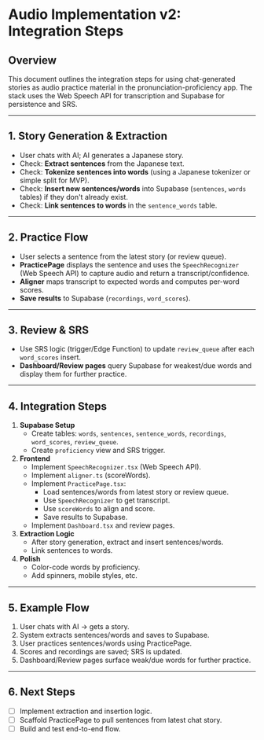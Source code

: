 # Audio Implementation v2: Integration Steps

## Overview
This document outlines the integration steps for using chat-generated stories as audio practice material in the pronunciation-proficiency app. The stack uses the Web Speech API for transcription and Supabase for persistence and SRS.

---

## 1. Story Generation & Extraction
- User chats with AI; AI generates a Japanese story.
- Check: **Extract sentences** from the Japanese text.
- Check: **Tokenize sentences into words** (using a Japanese tokenizer or simple split for MVP).
- Check: **Insert new sentences/words** into Supabase (`sentences`, `words` tables) if they don't already exist.
- Check: **Link sentences to words** in the `sentence_words` table.

---

## 2. Practice Flow
- User selects a sentence from the latest story (or review queue).
- **PracticePage** displays the sentence and uses the `SpeechRecognizer` (Web Speech API) to capture audio and return a transcript/confidence.
- **Aligner** maps transcript to expected words and computes per-word scores.
- **Save results** to Supabase (`recordings`, `word_scores`).

---

## 3. Review & SRS
- Use SRS logic (trigger/Edge Function) to update `review_queue` after each `word_scores` insert.
- **Dashboard/Review pages** query Supabase for weakest/due words and display them for further practice.

---

## 4. Integration Steps
1. **Supabase Setup**
   - Create tables: `words`, `sentences`, `sentence_words`, `recordings`, `word_scores`, `review_queue`.
   - Create `proficiency` view and SRS trigger.
2. **Frontend**
   - Implement `SpeechRecognizer.tsx` (Web Speech API).
   - Implement `aligner.ts` (scoreWords).
   - Implement `PracticePage.tsx`:
     - Load sentences/words from latest story or review queue.
     - Use `SpeechRecognizer` to get transcript.
     - Use `scoreWords` to align and score.
     - Save results to Supabase.
   - Implement `Dashboard.tsx` and review pages.
3. **Extraction Logic**
   - After story generation, extract and insert sentences/words.
   - Link sentences to words.
4. **Polish**
   - Color-code words by proficiency.
   - Add spinners, mobile styles, etc.

---

## 5. Example Flow
1. User chats with AI → gets a story.
2. System extracts sentences/words and saves to Supabase.
3. User practices sentences/words using PracticePage.
4. Scores and recordings are saved; SRS is updated.
5. Dashboard/Review pages surface weak/due words for further practice.

---

## 6. Next Steps
- [ ] Implement extraction and insertion logic.
- [ ] Scaffold PracticePage to pull sentences from latest chat story.
- [ ] Build and test end-to-end flow. 